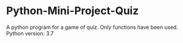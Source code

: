 # Python-Mini-Project-Quiz
A python program for a game of quiz. Only functions have been used. Python version: 3.7
